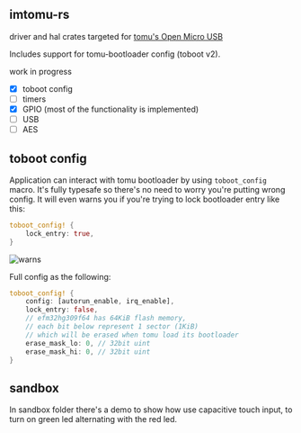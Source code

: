 imtomu-rs
---

driver and hal crates targeted for [tomu's Open Micro USB](http://tomu.im/)

Includes support for tomu-bootloader config (toboot v2).

work in progress

- [X] toboot config
- [ ] timers
- [X] GPIO (most of the functionality is implemented)
- [ ] USB
- [ ] AES

toboot config
---

Application can interact with tomu bootloader by using `toboot_config` macro.
It's fully typesafe so there's no need to worry you're putting wrong config. It will even warns you if you're trying to lock bootloader entry like this:
```rust
toboot_config! {
    lock_entry: true,
}
```

![warns](https://f4.fudanchii.net/shx/putty_(3)_2018-12-02_04-08-41.png)

Full config as the following:
```rust
toboot_config! {
    config: [autorun_enable, irq_enable],
    lock_entry: false,
    // efm32hg309f64 has 64KiB flash memory,
    // each bit below represent 1 sector (1KiB)
    // which will be erased when tomu load its bootloader
    erase_mask_lo: 0, // 32bit uint
    erase_mask_hi: 0, // 32bit uint
}
```


sandbox
---
In sandbox folder there's a demo to show how use capacitive touch input, to turn on green led alternating with the red led.
